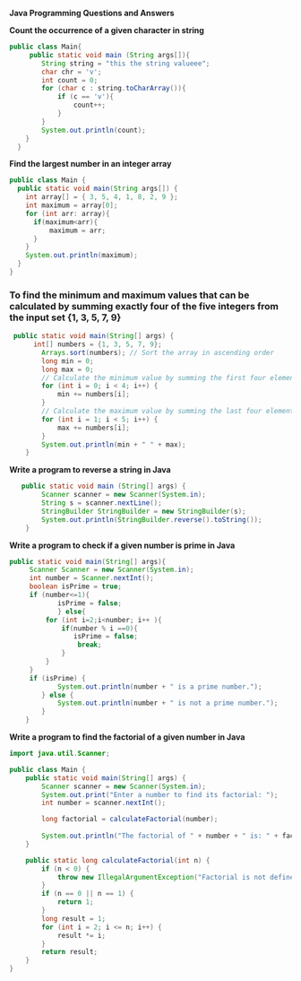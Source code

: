 **Java Programming Questions and Answers**

**Count the occurrence of a given character in string**

```java
public class Main{
	 public static void main (String args[]){
        String string = "this the string valueee";
        char chr = 'v';
        int count = 0;
        for (char c : string.toCharArray()){
            if (c == 'v'){
                count++;
            } 
        }
        System.out.println(count);
    }
  }
```
**Find the largest number in an integer array**

```java
public class Main {
  public static void main(String args[]) {
    int array[] = { 3, 5, 4, 1, 8, 2, 9 };
    int maximum = array[0];
    for (int arr: array){
      if(maximum<arr){
          maximum = arr;
      }
    }
    System.out.println(maximum);
  }
}
```
### To find the minimum and maximum values that can be calculated by summing exactly four of the five integers from the input set {1, 3, 5, 7, 9}
```java
 public static void main(String[] args) {
      int[] numbers = {1, 3, 5, 7, 9};
        Arrays.sort(numbers); // Sort the array in ascending order
        long min = 0;
        long max = 0;
        // Calculate the minimum value by summing the first four elements
        for (int i = 0; i < 4; i++) {
            min += numbers[i];
        }
        // Calculate the maximum value by summing the last four elements
        for (int i = 1; i < 5; i++) {
            max += numbers[i];
        }
        System.out.println(min + " " + max);
    }
```
**Write a program to reverse a string in Java**
```java
   public static void main (String[] args) {
        Scanner scanner = new Scanner(System.in);
        String s = scanner.nextLine();
        StringBuilder StringBuilder = new StringBuilder(s);
        System.out.println(StringBuilder.reverse().toString());
    }
```
**Write a program to check if a given number is prime in Java**
```java
public static void main(String[] args){
     Scanner Scanner = new Scanner(System.in);
     int number = Scanner.nextInt();
     boolean isPrime = true;
     if (number<=1){
            isPrime = false;
            } else{
         for (int i=2;i<number; i++ ){
             if(number % i ==0){
                isPrime = false;
                 break;
             }
         } 
     }
     if (isPrime) {
            System.out.println(number + " is a prime number.");
        } else {
            System.out.println(number + " is not a prime number.");
        }
    }
```
**Write a program to find the factorial of a given number in Java**
``` java
import java.util.Scanner;

public class Main {
    public static void main(String[] args) {
        Scanner scanner = new Scanner(System.in);
        System.out.print("Enter a number to find its factorial: ");
        int number = scanner.nextInt();

        long factorial = calculateFactorial(number);
        
        System.out.println("The factorial of " + number + " is: " + factorial);
    }

    public static long calculateFactorial(int n) {
        if (n < 0) {
            throw new IllegalArgumentException("Factorial is not defined for negative numbers.");
        }
        if (n == 0 || n == 1) {
            return 1;
        }
        long result = 1;
        for (int i = 2; i <= n; i++) {
            result *= i;
        }
        return result;
    }
}
```

